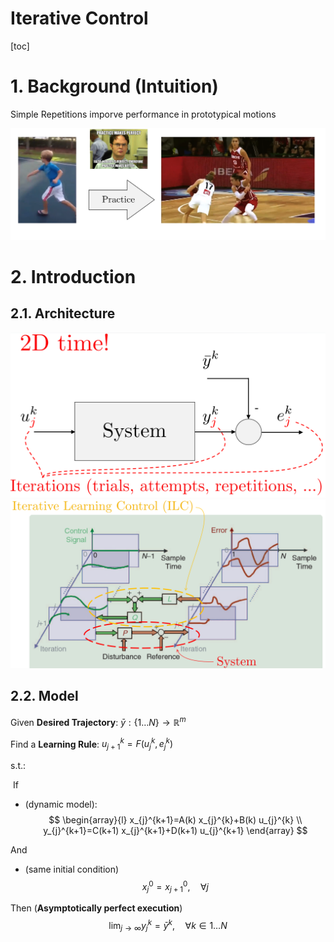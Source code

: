 # Iterative Control

[toc]

# 1. Background (Intuition)

Simple Repetitions imporve performance in prototypical motions

![image-20210407112819298](assets/image-20210407112819298.png)



# 2. Introduction

## 2.1. Architecture

<img src="assets/image-20210407112934963.png" alt="image-20210407112934963" style="zoom:50%;" />

<img src="assets/image-20210407113023972.png" alt="image-20210407113023972" style="zoom:50%;" />

## 2.2. Model

Given **Desired Trajectory**: $\bar{y}:\{1 \ldots N\} \rightarrow \mathbb{R}^{m}$

Find a **Learning Rule**: $u_{j+1}^{k}=F\left(u_{j}^{k}, e_{j}^{k}\right)$

s.t.: 

​	If 

* (dynamic model): 
  $$
  \begin{array}{l}
  x_{j}^{k+1}=A(k) x_{j}^{k}+B(k) u_{j}^{k} \\
  y_{j}^{k+1}=C(k+1) x_{j}^{k+1}+D(k+1) u_{j}^{k+1}
  \end{array}
  $$

And 

* (same initial condition)
  $$
  x_{j}^{0}=x_{j+1}^{0}, \quad \forall j
  $$

Then (**Asymptotically perfect execution**)
$$
\lim _{j \rightarrow \infty} y_{j}^{k}=\bar{y}^{k}, \quad \forall k \in 1 \ldots N
$$

